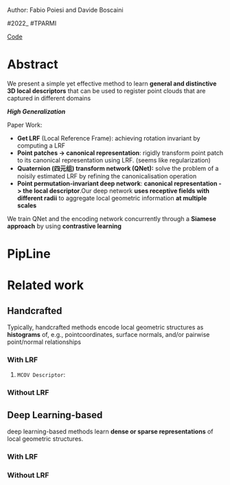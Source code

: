 Author: Fabio Poiesi and Davide Boscaini

#2022_  #TPARMI 

[Code](https://github.com/fabiopoiesi/gedi)

# Abstract

We present a simple yet effective method to learn **general and distinctive 3D local descriptors** that can be used to register point clouds that are captured in different domains

***High Generalization***

Paper Work:

- **Get LRF** (Local Reference Frame): achieving rotation invariant by computing a LRF
- **Point patches -> canonical representation**: rigidly transform point patch to its canonical representation using LRF. (seems like regularization)
- **Quaternion (四元组) transform network (QNet):** solve the problem of a noisily estimated LRF by refining the canonicalisation operation
- **Point permutation-invariant deep network**: **canonical representation -> the local descriptor**.Our deep network **uses receptive fields with different radii** to aggregate local geometric information **at multiple scales**

We train QNet and the encoding network concurrently through a **Siamese approach** by using **contrastive learning**

# PipLine

# Related work

## Handcrafted 

Typically, handcrafted methods encode local geometric structures as **histograms** of, e.g., pointcoordinates, surface normals, and/or pairwise point/normal relationships

### With LRF

1. `MCOV Descriptor`: 

### Without LRF

## Deep Learning-based

deep learning-based methods learn **dense or sparse representations** of local geometric structures. 

### With LRF

### Without LRF